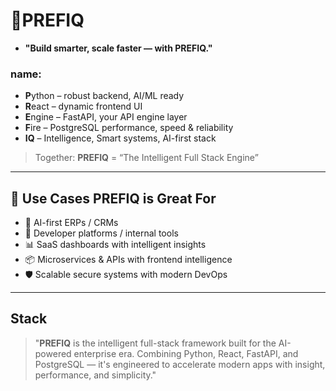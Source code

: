 # 🧠**PREFIQ**
* **"Build smarter, scale faster — with PREFIQ."**
### name:

* **P**ython – robust backend, AI/ML ready
* **R**eact – dynamic frontend UI
* **E**ngine – FastAPI, your API engine layer
* **F**ire – PostgreSQL performance, speed & reliability
* **IQ** – Intelligence, Smart systems, AI-first stack

> Together: **PREFIQ** = “The Intelligent Full Stack Engine”

---

## 🔧 Use Cases PREFIQ is Great For

* 🧠 AI-first ERPs / CRMs
* 🧰 Developer platforms / internal tools
* 📊 SaaS dashboards with intelligent insights
* 📦 Microservices & APIs with frontend intelligence
* 🛡 Scalable secure systems with modern DevOps

---

## Stack

> "**PREFIQ** is the intelligent full-stack framework built for the AI-powered enterprise era. Combining Python, React, FastAPI, and PostgreSQL — it's engineered to accelerate modern apps with insight, performance, and simplicity."
